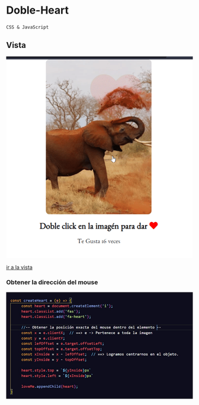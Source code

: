 # Doble-Heart

`CSS & JavaScript`

## Vista
![image](Vista.gif)

[ir a la vista](https://wonderful-haibt-1591cc.netlify.app/)
###  Obtener la dirección del mouse

![image](info.jpg)
